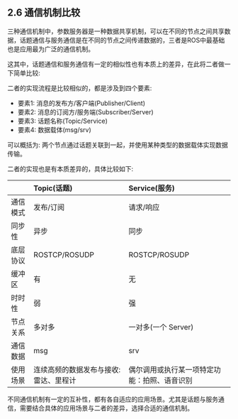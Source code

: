 ## 2.6 通信机制比较

三种通信机制中，参数服务器是一种数据共享机制，可以在不同的节点之间共享数据，话题通信与服务通信是在不同的节点之间传递数据的，三者是ROS中最基础也是应用最为广泛的通信机制。

这其中，话题通信和服务通信有一定的相似性也有本质上的差异，在此将二者做一下简单比较:

二者的实现流程是比较相似的，都是涉及到四个要素:

* 要素1: 消息的发布方/客户端\(Publisher/Client\)
* 要素2: 消息的订阅方/服务端\(Subscriber/Server\)
* 要素3: 话题名称\(Topic/Service\)
* 要素4: 数据载体\(msg/srv\)

可以概括为: 两个节点通过话题关联到一起，并使用某种类型的数据载体实现数据传输。

二者的实现也是有本质差异的，具体比较如下:

|  | Topic\(话题\) | Service\(服务\) |
| :--- | :--- | :--- |
| 通信模式 | 发布/订阅 | 请求/响应 |
| 同步性 | 异步 | 同步 |
| 底层协议 | ROSTCP/ROSUDP | ROSTCP/ROSUDP |
| 缓冲区 | 有 | 无 |
| 时时性 | 弱 | 强 |
| 节点关系 | 多对多 | 一对多\(一个 Server\) |
| 通信数据 | msg | srv |
| 使用场景 | 连续高频的数据发布与接收:雷达、里程计 | 偶尔调用或执行某一项特定功能：拍照、语音识别 |

不同通信机制有一定的互补性，都有各自适应的应用场景。尤其是话题与服务通信，需要结合具体的应用场景与二者的差异，选择合适的通信机制。

